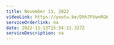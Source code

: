 ```yaml
---
title: November 13, 2022
videoLink: https://youtu.be/Dhh7FVwnRGk
serviceOrderlink: na
date: 2022-11-13T15:54:11.327Z
serviceDescription: n﻿a
---
```

